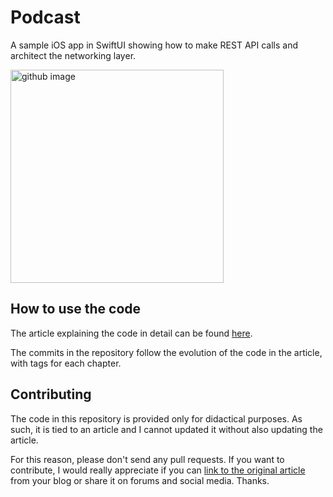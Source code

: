 # Podcast
A sample iOS app in SwiftUI showing how to make REST API calls and architect the networking layer.

<img width="341" alt="github image" src="https://matteomanferdini.com/wp-content/uploads/2023/09/swift-rest-api-client-ios-scaled.jpeg">

## How to use the code

The article explaining the code in detail can be found [here](https://matteomanferdini.com/swift-rest-api/).

The commits in the repository follow the evolution of the code in the article, with tags for each chapter.

## Contributing

The code in this repository is provided only for didactical purposes. As such, it is tied to an article and I cannot updated it without also updating the article.

For this reason, please don't send any pull requests. If you want to contribute, I would really appreciate if you can [link to the original article](https://matteomanferdini.com/swift-rest-api/) from your blog or share it on forums and social media. Thanks.
